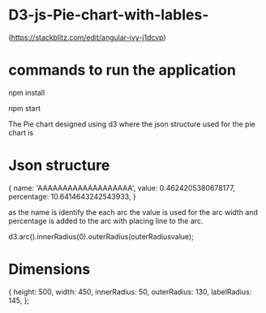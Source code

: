 # D3-js-Pie-chart-with-lables-

(https://stackblitz.com/edit/angular-ivy-j1dcvp)

# commands to run the application

npm install

npm start

The Pie chart designed using d3 where the json structure used for the pie chart is

# Json structure

{
name: 'AAAAAAAAAAAAAAAAAAA',
value: 0.4624205380678177,
percentage: 10.6414643242543933,
}

as the name is identify the each arc the value is used for the arc width and percentage is added to the arc with placing line to the arc.

d3.arc().innerRadius(0).outerRadius(outerRadiusvalue);

# Dimensions

{
height: 500,
width: 450,
innerRadius: 50,
outerRadius: 130,
labelRadius: 145,
};

